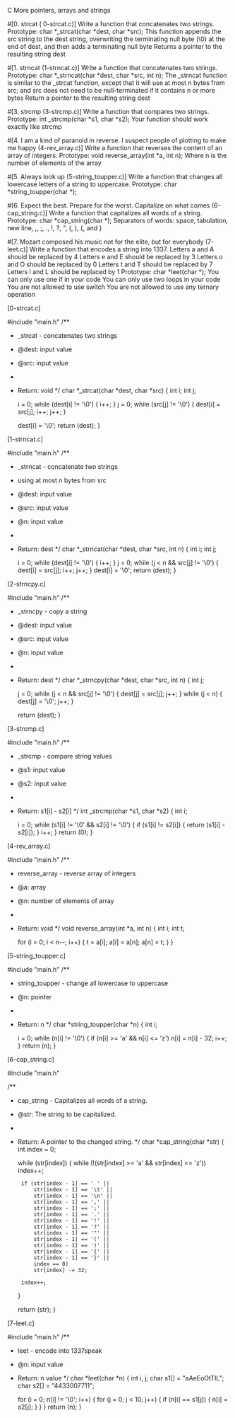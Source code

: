 C  More pointers, arrays and strings

#[0. strcat ( 0-strcat.c)]
Write a function that concatenates two strings.
Prototype: char *_strcat(char *dest, char *src);
This function appends the src string to the dest string, overwriting the terminating null byte (\0) at the end of dest, and then adds a terminating null byte
Returns a pointer to the resulting string dest

#[1. strncat (1-strncat.c)]
Write a function that concatenates two strings.
Prototype: char *_strncat(char *dest, char *src, int n);
The _strncat function is similar to the _strcat function, except that
it will use at most n bytes from src; and
src does not need to be null-terminated if it contains n or more bytes
Return a pointer to the resulting string dest

#[3. strcmp (3-strcmp.c)]
Write a function that compares two strings.
Prototype: int _strcmp(char *s1, char *s2);
Your function should work exactly like strcmp

#[4. I am a kind of paranoid in reverse. I suspect people of plotting to make me happy (4-rev_array.c)]
Write a function that reverses the content of an array of integers.
Prototype: void reverse_array(int *a, int n);
Where n is the number of elements of the array

#[5. Always look up (5-string_toupper.c)]
Write a function that changes all lowercase letters of a string to uppercase.
Prototype: char *string_toupper(char *);

#[6. Expect the best. Prepare for the worst. Capitalize on what comes (6-cap_string.c)]
Write a function that capitalizes all words of a string.
Prototype: char *cap_string(char *);
Separators of words: space, tabulation, new line, ,, ;, ., !, ?, ", (, ), {, and }

#[7. Mozart composed his music not for the elite, but for everybody (7-leet.c)]
Write a function that encodes a string into 1337.
Letters a and A should be replaced by 4
Letters e and E should be replaced by 3
Letters o and O should be replaced by 0
Letters t and T should be replaced by 7
Letters l and L should be replaced by 1
Prototype: char *leet(char *);
You can only use one if in your code
You can only use two loops in your code
You are not allowed to use switch
You are not allowed to use any ternary operation

[0-strcat.c]

#include "main.h"
/**
 * _strcat - concatenates two strings
 * @dest: input value
 * @src: input value
 *
 * Return: void
 */
char *_strcat(char *dest, char *src)
{
	int i;
	int j;

	i = 0;
	while (dest[i] != '\0')
	{
		i++;
	}
	j = 0;
	while (src[j] != '\0')
	{
		dest[i] = src[j];
		i++;
		j++;
	}

	dest[i] = '\0';
	return (dest);
}

[1-strncat.c]

#include "main.h"
/**
 * _strncat - concatenate two strings
 * using at most n bytes from src
 * @dest: input value
 * @src: input value
 * @n: input value
 *
 * Return: dest
 */
char *_strncat(char *dest, char *src, int n)
{
	int i;
	int j;

	i = 0;
	while (dest[i] != '\0')
	{
		i++;
	}
	j = 0;
	while (j < n && src[j] != '\0')
	{
	dest[i] = src[j];
	i++;
	j++;
	}
	dest[i] = '\0';
	return (dest);
}

[2-strncpy.c]

#include "main.h"
/**
 * _strncpy - copy a string
 * @dest: input value
 * @src: input value
 * @n: input value
 *
 * Return: dest
 */
char *_strncpy(char *dest, char *src, int n)
{
	int j;

	j = 0;
	while (j < n && src[j] != '\0')
	{
		dest[j] = src[j];
		j++;
	}
	while (j < n)
	{
		dest[j] = '\0';
		j++;
	}

	return (dest);
}

[3-strcmp.c]

#include "main.h"
/**
 * _strcmp - compare string values
 * @s1: input value
 * @s2: input value
 *
 * Return: s1[i] - s2[i]
 */
int _strcmp(char *s1, char *s2)
{
	int i;

	i = 0;
	while (s1[i] != '\0' && s2[i] != '\0')
	{
		if (s1[i] != s2[i])
		{
			return (s1[i] - s2[i]);
		}
		i++;
	}
	return (0);
}

[4-rev_array.c]

#include "main.h"
/**
 * reverse_array - reverse array of integers
 * @a: array
 * @n: number of elements of array
 *
 * Return: void
 */
void reverse_array(int *a, int n)
{
	int i;
	int t;

	for (i = 0; i < n--; i++)
	{
		t = a[i];
		a[i] = a[n];
		a[n] = t;
	}
}

[5-string_toupper.c]

#include "main.h"
/**
 * string_toupper - change all lowercase to uppercase
 * @n: pointer
 *
 * Return: n
 */
char *string_toupper(char *n)
{
	int i;

	i = 0;
	while (n[i] != '\0')
	{
		if (n[i] >= 'a' && n[i] <= 'z')
			n[i] = n[i] - 32;
		i++;
	}
	return (n);
}

[6-cap_string.c]

#include "main.h"

/**
 * cap_string - Capitalizes all words of a string.
 * @str: The string to be capitalized.
 *
 * Return: A pointer to the changed string.
 */
char *cap_string(char *str)
{
	int index = 0;

	while (str[index])
	{
		while (!(str[index] >= 'a' && str[index] <= 'z'))
			index++;

		if (str[index - 1] == ' ' ||
		    str[index - 1] == '\t' ||
		    str[index - 1] == '\n' ||
		    str[index - 1] == ',' ||
		    str[index - 1] == ';' ||
		    str[index - 1] == '.' ||
		    str[index - 1] == '!' ||
		    str[index - 1] == '?' ||
		    str[index - 1] == '"' ||
		    str[index - 1] == '(' ||
		    str[index - 1] == ')' ||
		    str[index - 1] == '{' ||
		    str[index - 1] == '}' ||
		    index == 0)
			str[index] -= 32;

		index++;
	}

	return (str);
}

[7-leet.c]

#include "main.h"
/**
 * leet - encode into 1337speak
 * @n: input value
 * Return: n value
 */
char *leet(char *n)
{
	int i, j;
	char s1[] = "aAeEoOtTlL";
	char s2[] = "4433007711";

	for (i = 0; n[i] != '\0'; i++)
	{
		for (j = 0; j < 10; j++)
		{
			if (n[i] == s1[j])
			{
				n[i] = s2[j];
			}
		}
	}
	return (n);
}

